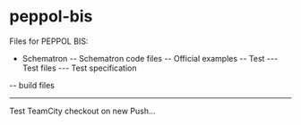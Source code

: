 # peppol-bis

Files for PEPPOL BIS:
- Schematron
-- Schematron code files
-- Official examples
-- Test
--- Test files
--- Test specification

-- build files

-------------------------------------
Test TeamCity checkout on new Push...
